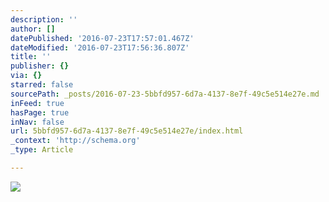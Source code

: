 ```yaml
---
description: ''
author: []
datePublished: '2016-07-23T17:57:01.467Z'
dateModified: '2016-07-23T17:56:36.807Z'
title: ''
publisher: {}
via: {}
starred: false
sourcePath: _posts/2016-07-23-5bbfd957-6d7a-4137-8e7f-49c5e514e27e.md
inFeed: true
hasPage: true
inNav: false
url: 5bbfd957-6d7a-4137-8e7f-49c5e514e27e/index.html
_context: 'http://schema.org'
_type: Article

---
```

![](https://the-grid-user-content.s3-us-west-2.amazonaws.com/b2fd7d2e-819c-4c11-983c-1e5ae6f96d61.png)